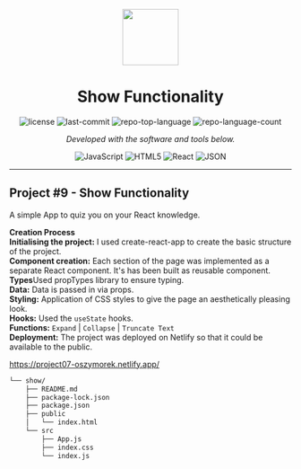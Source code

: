 <p align="center">
  <img src="https://cdn-icons-png.flaticon.com/512/6295/6295417.png" width="100" />
</p>
<p align="center">
    <h1 align="center">Show Functionality</h1>
</p>
<p align="center">
	<img src="https://img.shields.io/github/license/oszymorek/show.git?style=flat&color=0080ff" alt="license">
	<img src="https://img.shields.io/github/last-commit/oszymorek/show.git?style=flat&logo=git&logoColor=white&color=0080ff" alt="last-commit">
	<img src="https://img.shields.io/github/languages/top/oszymorek/show.git?style=flat&color=0080ff" alt="repo-top-language">
	<img src="https://img.shields.io/github/languages/count/oszymorek/show.git?style=flat&color=0080ff" alt="repo-language-count">
<p>
<p align="center">
		<em>Developed with the software and tools below.</em>
</p>
<p align="center">
	<img src="https://img.shields.io/badge/JavaScript-F7DF1E.svg?style=flat&logo=JavaScript&logoColor=black" alt="JavaScript">
	<img src="https://img.shields.io/badge/HTML5-E34F26.svg?style=flat&logo=HTML5&logoColor=white" alt="HTML5">
	<img src="https://img.shields.io/badge/React-61DAFB.svg?style=flat&logo=React&logoColor=black" alt="React">
	<img src="https://img.shields.io/badge/JSON-000000.svg?style=flat&logo=JSON&logoColor=white" alt="JSON">
</p>
<hr>

## Project #9 - Show Functionality

A simple App to quiz you on your React knowledge. 

<strong>Creation Process</strong> </br>
<strong>Initialising the project:</strong> I used create-react-app to create the basic structure of the project.</br>
<strong>Component creation:</strong> Each section of the page was implemented as a separate React component. It's has been built as reusable component.</br>
<strong>Types</strong>Used propTypes library to ensure typing.</br>
<strong>Data:</strong> Data is passed in via props.</br>
<strong>Styling:</strong> Application of CSS styles to give the page an aesthetically pleasing look.</br>
<strong>Hooks:</strong> Used the `useState` hooks.</br>
<strong>Functions:</strong> `Expand` | `Collapse` | `Truncate Text`</br>
<strong>Deployment:</strong> The project was deployed on Netlify so that it could be available to the public.</br>

https://project07-oszymorek.netlify.app/

```sh
└── show/
    ├── README.md
    ├── package-lock.json
    ├── package.json
    ├── public
    │   └── index.html
    └── src
        ├── App.js
        ├── index.css
        └── index.js
```
